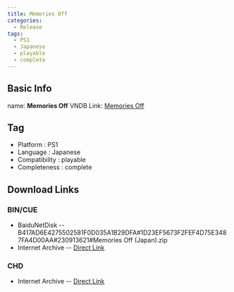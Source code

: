 ```yaml
---
title: Memories Off
categories:
  - Release
tags:
  - PS1
  - Japanese
  - playable
  - complete
---
```

## Basic Info

name: **Memories Off**
VNDB Link: [Memories Off](https://vndb.org/r2196)

## Tag
 - Platform : PS1
 - Language : Japanese
 - Compatibility : playable
 - Completeness : complete

## Download Links
### BIN/CUE
 - BaiduNetDisk
 -- B417AD6E4275502581F0D035A1B29DFA#1D23EF5673F2FEF4D75E3487FA4D00AA#230913621#Memories Off (Japan).zip
 - Internet Archive
 -- [Direct Link](https://archive.org/download/sony_playstation_part3/Memories%20Off%20%28Japan%29.zip)
### CHD
 - Internet Archive
 -- [Direct Link](https://archive.org/download/chd_psx_jap/CHD-PSX-JAP/Memories%20Off%20%28Japan%29.chd)